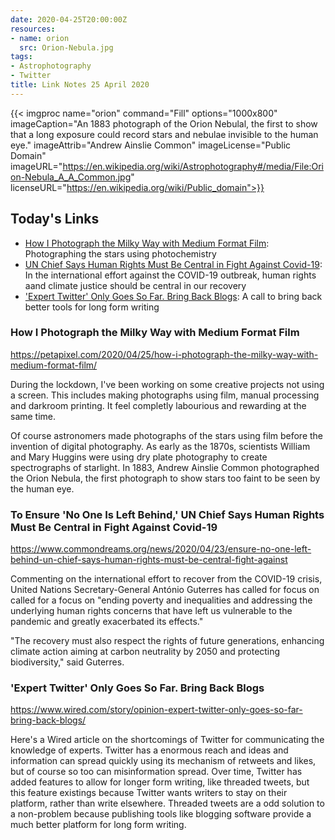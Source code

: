 ```yaml
---
date: 2020-04-25T20:00:00Z
resources:
- name: orion
  src: Orion-Nebula.jpg
tags:
- Astrophotography
- Twitter
title: Link Notes 25 April 2020
---
```


{{< imgproc
    name="orion"
    command="Fill"
    options="1000x800"
    imageCaption="An 1883 photograph of the Orion Nebulal, the first to show that a long exposure could record stars and nebulae invisible to the human eye."
    imageAttrib="Andrew Ainslie Common"
    imageLicense="Public Domain"
    imageURL="https://en.wikipedia.org/wiki/Astrophotography#/media/File:Orion-Nebula_A_A_Common.jpg"
    licenseURL="https://en.wikipedia.org/wiki/Public_domain">}}


## Today's Links

* [How I Photograph the Milky Way with Medium Format Film](/blog/links/2020/04/25#how-i-photograph-the-milky-way-with-medium-format-film): Photographing the stars using photochemistry
* [UN Chief Says Human Rights Must Be Central in Fight Against Covid-19](/blog/links/2020/04/25#un-chief-says-human-rights-must-be-central-in-fight-against-covid-19): In the international effort against the COVID-19 outbreak, human rights aand climate justice should be central in our recovery
* ['Expert Twitter' Only Goes So Far. Bring Back Blogs](/blog/links/2020/04/25#expert-twitter-only-goes-so-far-bring-back-blogs): A call to bring back better tools for long form writing

<!--more-->


### How I Photograph the Milky Way with Medium Format Film

https://petapixel.com/2020/04/25/how-i-photograph-the-milky-way-with-medium-format-film/

During the lockdown, I've been working on some creative projects not using a screen. This includes making photographs using film, manual processing and darkroom printing. It feel completly labourious and rewarding at the same time.

Of course astronomers made photographs of the stars using film before the invention of digital photography. As early as the 1870s, scientists William and Mary Huggins were using dry plate photography to create spectrographs of starlight. In 1883, Andrew Ainslie Common photographed the Orion Nebula, the first photograph to show stars too faint to be seen by the human eye.


### To Ensure 'No One Is Left Behind,' UN Chief Says Human Rights Must Be Central in Fight Against Covid-19

https://www.commondreams.org/news/2020/04/23/ensure-no-one-left-behind-un-chief-says-human-rights-must-be-central-fight-against

Commenting on the international effort to recover from the COVID-19 crisis, United Nations Secretary-General António Guterres has called for focus on called for a focus on "ending poverty and inequalities and addressing the underlying human rights concerns that have left us vulnerable to the pandemic and greatly exacerbated its effects."

"The recovery must also respect the rights of future generations, enhancing climate action aiming at carbon neutrality by 2050 and protecting biodiversity," said Guterres.


### 'Expert Twitter' Only Goes So Far. Bring Back Blogs

https://www.wired.com/story/opinion-expert-twitter-only-goes-so-far-bring-back-blogs/

Here's a Wired article on the shortcomings of Twitter for communicating the knowledge of experts. Twitter has a enormous reach and ideas and information can spread quickly using its mechanism of retweets and likes, but of course so too can misinformation spread. Over time, Twitter has added features to allow for longer form writing, like threaded tweets, but this feature existings because Twitter wants writers to stay on their platform, rather than write elsewhere. Threaded tweets are a odd solution to a non-problem because publishing tools like blogging software provide a much better platform for long form writing. 







